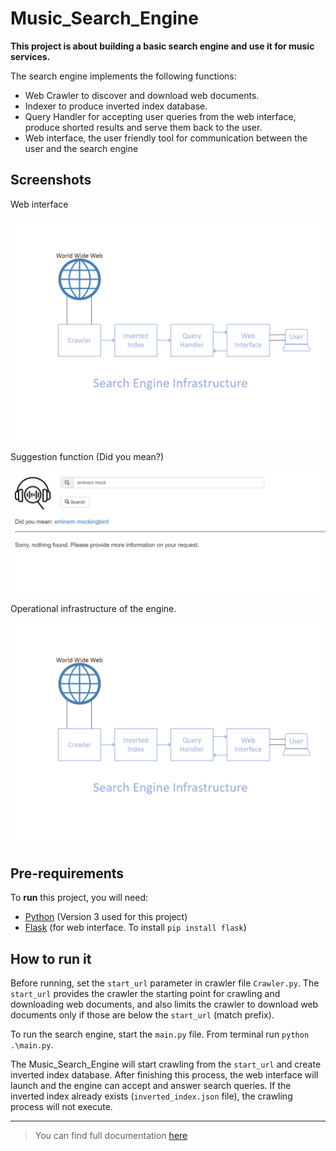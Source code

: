 # Music_Search_Engine

**This project is about building a basic search engine and use it for music services.**

The search engine implements the following functions:
- Web Crawler to discover and download web documents.
- Indexer to produce inverted index database.
- Query Handler for accepting user queries from the web interface, produce shorted results and serve them back to the user.
- Web interface, the user friendly tool for communication between the user and the
search engine

## Screenshots
Web interface

![screenshot](https://github.com/Charalampidis87/Music_Search_Engine/blob/main/Assets/infrastructure.png)

Suggestion function (Did you mean?)

![screenshot](https://github.com/Charalampidis87/Music_Search_Engine/blob/main/Assets/suggestions.png)

Operational infrastructure of the engine.

![infrastructure](https://github.com/Charalampidis87/Music_Search_Engine/blob/main/Assets/infrastructure.png)

## Pre-requirements
To **run** this project, you will need:
- [Python](https://www.python.org/downloads/) (Version 3 used for this project)
- [Flask](https://flask.palletsprojects.com/en/3.0.x/installation/) (for web interface. To install `pip install flask`)

## How to run it
Before running, set the `start_url` parameter in crawler file `Crawler.py`. The `start_url` provides the crawler the starting point for crawling and downloading web documents, and also limits the crawler to download web documents only if those are below the `start_url` (match prefix).

To run the search engine, start the `main.py` file. From terminal run `python .\main.py`.

The Music_Search_Engine will start crawling from the `start_url` and create inverted index database. After finishing this process, the web interface will launch and the engine can accept and answer search queries. If the inverted index already exists (`inverted_index.json` file), the crawling process will not execute.

___
> You can find full documentation [here](https://github.com/Charalampidis87/Music_Search_Engine/blob/main/Assets/Project_Documentation.pdf)